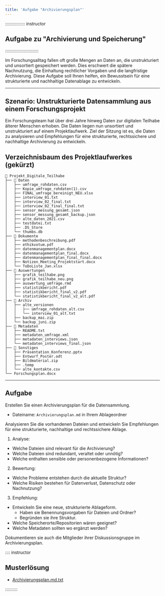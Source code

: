 ```yaml
---
title: 'Aufgabe "Archivierungsplan"'
---
```


:::::::::::::::: instructor
## Aufgabe zu "Archivierung und Speicherung"
:::::::::::::::::::::::::::

Im Forschungsalltag fallen oft große Mengen an Daten an, die unstrukturiert und unsortiert gespeichert werden.
Dies erschwert die spätere Nachnutzung, die Einhaltung rechtlicher Vorgaben und die langfristige Archivierung.
Diese Aufgabe soll Ihnen helfen, ein Bewusstsein für eine strukturierte und nachhaltige Datenablage zu entwickeln.

---

## Szenario: Unstrukturierte Datensammlung aus einem Forschungsprojekt

Ein Forschungsteam hat über drei Jahre hinweg Daten zur digitalen Teilhabe älterer Menschen erhoben. 
Die Daten liegen nun unsortiert und unstrukturiert auf einem Projektlaufwerk. 
Ziel der Sitzung ist es, die Daten zu analysieren und Empfehlungen für eine strukturierte, rechtssichere und nachhaltige Archivierung zu entwickeln.


## Verzeichnisbaum des Projektlaufwerkes (gekürzt)

```plaintext
📁 Projekt_Digitale_Teilhabe
├── 📁 Daten
│   ├── umfrage_rohdaten.csv
│   ├── Kopie_umfrage_rohdaten(1).csv
│   ├── FINAL_umfrage_bereinigt_NEU.xlsx
│   ├── interview_01.txt
│   ├── interview_02_final.txt
│   ├── interview_02_final_final.txt
│   ├── sensor_messung_gesamt.json
│   ├── sensor_messung_gesamt_backup.json
│   ├── alte_daten_2021.csv
│   ├── testdatei.txt
│   ├── .DS_Store
│   └── thumbs.db
├── 📁 Dokumente
│   ├── methodenbeschreibung.pdf
│   ├── ethikvotum.pdf
│   ├── datenmanagementplan.docx
│   ├── datenmanagementplan_final.docx
│   ├── datenmanagementplan_final_final.docx
│   ├── Notizen_Meeting_Projektstart.docx
│   └── ToDoListe_Jan.xlsx
├── 📁 Auswertungen
│   ├── grafik_teilhabe.png
│   ├── grafik_teilhabe_neu.png
│   ├── auswertung_umfrage.rmd
│   ├── statistikbericht.pdf
│   ├── statistikbericht_final_v2.pdf
│   └── statistikbericht_final_v2_alt.pdf
├── 📁 Archiv
│   ├── alte_versionen
│   │   ├── umfrage_rohdaten_alt.csv
│   │   └── interview_01_alt.txt
│   ├── backup_mai.zip
│   └── backup_juni.zip
├── 📁 Metadaten
│   ├── README.txt
│   ├── metadaten_umfrage.xml
│   ├── metadaten_interviews.json
│   └── metadaten_interviews_final.json
├── 📁 Sonstiges
│   ├── Präsentation_Konferenz.pptx
│   ├── Entwurf_Poster.odt
│   ├── Bildmaterial.zip
│   ├── .temp
│   └── alte_kontakte.csv
└── Forschungsplan.docx
```

---

## Aufgabe

Erstellen Sie einen Archivierungsplan für die Datensammlung. 

- Dateiname: `Archivierungsplan.md` in Ihrem Ablageordner

Analysieren Sie die vorhandenen Dateien und entwickeln Sie Empfehlungen für eine strukturierte, nachhaltige und rechtssichere Ablage.


1. Analyse:
  - Welche Dateien sind relevant für die Archivierung?
  - Welche Dateien sind redundant, veraltet oder unnötig?
  - Welche enthalten sensible oder personenbezogene Informationen?

2. Bewertung:
  - Welche Probleme entstehen durch die aktuelle Struktur?
  - Welche Risiken bestehen für Datenverlust, Datenschutz oder Nachnutzung?

3. Empfehlung:
  - Entwickeln Sie eine neue, strukturierte Ablageform.
    - Haben sie Benennungsvorgaben für Dateien und Ordner?
    - Begründen sie ihre Struktur.
  - Welche Speicherorte/Repositorien wären geeignet?
  - Welche Metadaten sollten wo ergänzt werden?

Dokumentieren sie auch die Mitglieder ihrer Diskussionsgruppe im Archivierungsplan.




:::: instructor

## Musterlösung

- [Archivierungsplan.md.txt](data/Archivierungsplan.md.txt)

::::::::::

